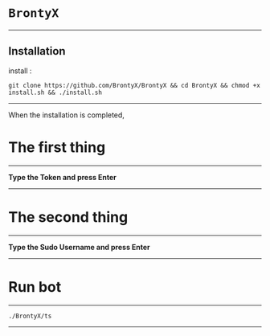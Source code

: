``` BrontyX ```
==============

______________________________________________________________________________________________________________________

Installation
------------

install :

``` git clone https://github.com/BrontyX/BrontyX && cd BrontyX && chmod +x install.sh && ./install.sh ```

______________________________________________________________________________________________________________________

When the installation is completed,

The first thing
========
------
**Type the Token and press Enter**
______________________________________________________________________________________________________________________

The second thing
========
------
**Type the Sudo Username and press Enter**

______________________________________________________________________________________________________________________


Run bot
========
------
```./BrontyX/ts```

______________________________________________________________________________________________________________________
